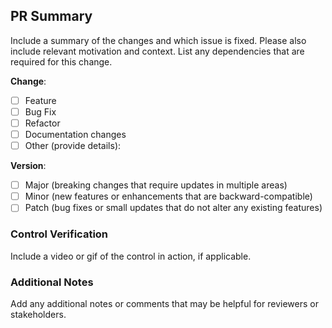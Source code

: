 ## PR Summary

Include a summary of the changes and which issue is fixed. Please also include relevant motivation and context. List any dependencies that are required for this change.

**Change**:

- [ ] Feature
- [ ] Bug Fix
- [ ] Refactor
- [ ] Documentation changes
- [ ] Other (provide details):

**Version**:

- [ ] Major (breaking changes that require updates in multiple areas)
- [ ] Minor (new features or enhancements that are backward-compatible)
- [ ] Patch (bug fixes or small updates that do not alter any existing features)

### Control Verification

Include a video or gif of the control in action, if applicable.

### Additional Notes

Add any additional notes or comments that may be helpful for reviewers or stakeholders.
